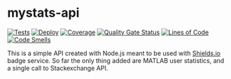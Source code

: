 # mystats-api

[![Tests](https://github.com/smamusa/mystats-api/actions/workflows/test.yml/badge.svg?event=workflow_run)](https://github.com/smamusa/mystats-api/actions/workflows/test.yml)
[![Deploy](https://github.com/smamusa/mystats-api/actions/workflows/deploy.yml/badge.svg?branch=main&event=workflow_run)](https://github.com/smamusa/mystats-api/actions/workflows/deploy.yml)
[![Coverage](https://sonarcloud.io/api/project_badges/measure?project=smamusa_mystats-api&metric=coverage)](https://sonarcloud.io/summary/new_code?id=smamusa_mystats-api)
[![Quality Gate Status](https://sonarcloud.io/api/project_badges/measure?project=smamusa_mystats-api&metric=alert_status)](https://sonarcloud.io/summary/new_code?id=smamusa_mystats-api)
[![Lines of Code](https://sonarcloud.io/api/project_badges/measure?project=smamusa_mystats-api&metric=ncloc)](https://sonarcloud.io/summary/new_code?id=smamusa_mystats-api)
[![Code Smells](https://sonarcloud.io/api/project_badges/measure?project=smamusa_mystats-api&metric=code_smells)](https://sonarcloud.io/summary/new_code?id=smamusa_mystats-api)

This is a simple API created with Node.js meant to be used with [Shields.io](https://shields.io) badge service. So far the only thing added are MATLAB user statistics, and a single call to Stackexchange API.
